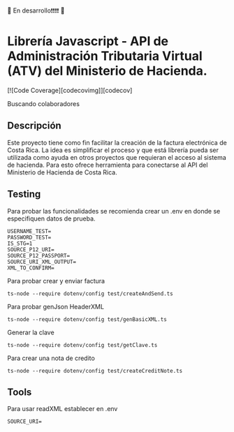 
🛑 En desarrollo❗️❗️❗️❗️ 🛑

# Librería Javascript - API de Administración Tributaria Virtual (ATV) del Ministerio de Hacienda.

[![Code Coverage][codecovimg]][codecov]

Buscando colaboradores

## Descripción
Este proyecto tiene como fin facilitar la creación de la factura electrónica de Costa Rica. La idea es simplificar el proceso y que está librería pueda ser utilizada como ayuda en otros proyectos que requieran el acceso al sistema de hacienda. Para esto ofrece herramienta para conectarse al API del Ministerio de Hacienda de Costa Rica.

##

## Testing
Para probar las funcionalidades se recomienda crear un .env en donde se especifiquen datos de prueba.
```
USERNAME_TEST=
PASSWORD_TEST=
IS_STG=1
SOURCE_P12_URI=
SOURCE_P12_PASSPORT=
SOURCE_URI_XML_OUTPUT=
XML_TO_CONFIRM=
```

Para probar crear y enviar factura
```
ts-node --require dotenv/config test/createAndSend.ts
```

Para probar genJson HeaderXML
```
ts-node --require dotenv/config test/genBasicXML.ts
```

Generar la clave
```
ts-node --require dotenv/config test/getClave.ts
```

Para crear una nota de credito
```
ts-node --require dotenv/config test/createCreditNote.ts
```

## Tools
Para usar readXML establecer en .env
```
SOURCE_URI=
```

